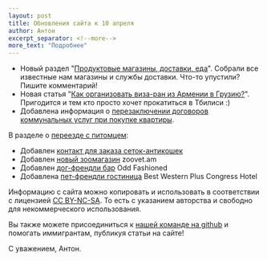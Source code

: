 ```yaml
---
layout: post
title: Обновления сайта к 10 апреля
author: Антон
excerpt_separator: <!--more-->
more_text: "Подробнее"
---
```


- Новый раздел "[Продуктовые магазины, доставки, еда](https://haywiki.org/life/grocery.html)". Собрали все известные нам магазины и службы доставки. Что-то упустили? Пишите комментарий!
- Новая статья "[Как организовать виза-ран из Армении в Грузию?](https://haywiki.org/life/visarun.html)". Пригодится и тем кто просто хочет прокатиться в Тбилиси :)
- Добавлена информация о [перезаключении договоров коммунальных услуг при покупке квартиры](https://haywiki.org/life/buying-home.html).

В разделе о [переезде с питомцем](https://haywiki.org/animals/):

- Добавлен [контакт для заказа сеток-антикошек](https://haywiki.org/animals/#%D1%81%D0%B5%D1%82%D0%BA%D0%B8-%D0%B0%D0%BD%D1%82%D0%B8%D0%BA%D0%BE%D1%88%D0%BA%D0%B8-%D0%B2-%D0%B0%D1%80%D0%BC%D0%B5%D0%BD%D0%B8%D0%B8)
- Добавлен [новый зоомагазин](https://haywiki.org/animals/shops.html) zoovet.am
- Добавлен [дог-френдли бар](https://haywiki.org/animals/map.html) Odd Fashioned
- Добавлена [пет-френдли гостиница](https://haywiki.org/animals/hotels.html) Best Western Plus Congress Hotel

<!--more-->

Информацию с сайта можно копировать и использовать в соответствии с лицензией
[CC BY-NC-SA](https://creativecommons.org/licenses/by-nc-sa/4.0/deed.ru). То есть с указанием авторства и свободно для
некоммерческого использования.

Вы также можете присоединиться к [нашей команде на github](https://github.com/haywiki) и помогать иммигрантам,
публикуя статьи на сайте!

С уважением,
Антон.